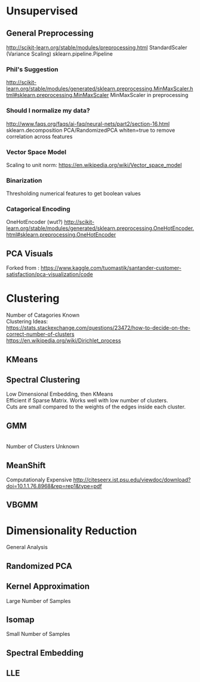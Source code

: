 # Unsupervised

## General Preprocessing
http://scikit-learn.org/stable/modules/preprocessing.html
StandardScaler (Variance Scaling)
sklearn.pipeline.Pipeline
### Phil's Suggestion 
http://scikit-learn.org/stable/modules/generated/sklearn.preprocessing.MinMaxScaler.html#sklearn.preprocessing.MinMaxScaler
MinMaxScaler in preprocessing
### Should I normalize my data?
http://www.faqs.org/faqs/ai-faq/neural-nets/part2/section-16.html
<br>sklearn.decomposition PCA/RandomizedPCA whiten=true to remove correlation across features
### Vector Space Model 
Scaling to unit norm: https://en.wikipedia.org/wiki/Vector_space_model
### Binarization
Thresholding numerical features to get boolean values
### Catagorical Encoding
OneHotEncoder (wut?)
http://scikit-learn.org/stable/modules/generated/sklearn.preprocessing.OneHotEncoder.html#sklearn.preprocessing.OneHotEncoder

## PCA Visuals
Forked from : https://www.kaggle.com/tuomastik/santander-customer-satisfaction/pca-visualization/code

# Clustering
Number of Catagories Known
<br>Clustering Ideas:
<br>https://stats.stackexchange.com/questions/23472/how-to-decide-on-the-correct-number-of-clusters
<br>https://en.wikipedia.org/wiki/Dirichlet_process
## KMeans
## Spectral Clustering
Low Dimensional Embedding, then KMeans
<br>Efficient if Sparse Matrix. Works well with low number of clusters.
<br>Cuts are small compared to the weights of the edges inside each cluster.
## GMM

<br>Number of Clusters Unknown
## MeanShift
Computationaly Expensive
http://citeseerx.ist.psu.edu/viewdoc/download?doi=10.1.1.76.8968&rep=rep1&type=pdf
## VBGMM

# Dimensionality Reduction
General Analysis
## Randomized PCA

## Kernel Approximation
Large Number of Samples
## Isomap
Small Number of Samples
## Spectral Embedding
## LLE

